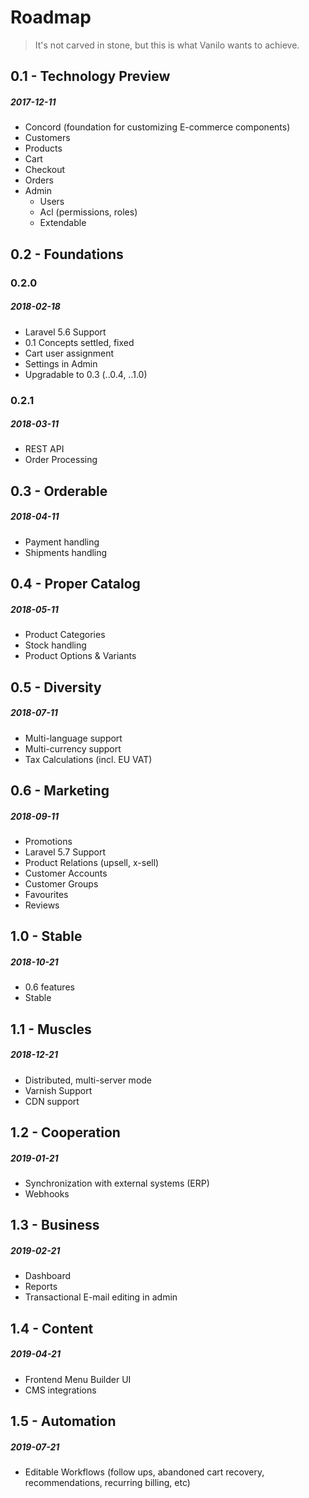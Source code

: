 # Roadmap

> It's not carved in stone, but this is what Vanilo wants to achieve.

## 0.1 - Technology Preview
##### 2017-12-11

- Concord (foundation for customizing E-commerce components)
- Customers
- Products
- Cart
- Checkout
- Orders
- Admin
    - Users
    - Acl (permissions, roles)
    - Extendable

## 0.2 - Foundations

### 0.2.0
##### 2018-02-18

- Laravel 5.6 Support
- 0.1 Concepts settled, fixed
- Cart user assignment
- Settings in Admin
- Upgradable to 0.3 (..0.4, ..1.0)

### 0.2.1
##### 2018-03-11

- REST API
- Order Processing


## 0.3 - Orderable
##### 2018-04-11

- Payment handling
- Shipments handling

## 0.4 - Proper Catalog
##### 2018-05-11

- Product Categories
- Stock handling
- Product Options & Variants

## 0.5 - Diversity
##### 2018-07-11

- Multi-language support
- Multi-currency support
- Tax Calculations (incl. EU VAT)

## 0.6 - Marketing
##### 2018-09-11

- Promotions
- Laravel 5.7 Support
- Product Relations (upsell, x-sell)
- Customer Accounts
- Customer Groups
- Favourites
- Reviews

## 1.0 - Stable
##### 2018-10-21

- 0.6 features
- Stable

## 1.1 - Muscles
##### 2018-12-21

- Distributed, multi-server mode
- Varnish Support
- CDN support

## 1.2 - Cooperation
##### 2019-01-21

- Synchronization with external systems (ERP)
- Webhooks

## 1.3 - Business
##### 2019-02-21

- Dashboard
- Reports
- Transactional E-mail editing in admin

## 1.4 - Content
##### 2019-04-21

- Frontend Menu Builder UI
- CMS integrations

## 1.5 - Automation
##### 2019-07-21

- Editable Workflows (follow ups, abandoned cart recovery,
  recommendations, recurring billing, etc)
